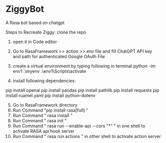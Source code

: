 # ZiggyBot
A Rasa bot based on chatgpt 

Steps to Recreate Ziggy:
clone the repo
1) open it in Code editor
2) Go to RasaFramework >> action >>.env file and fill ChatGPT API key and path for authenticated Google OAuth File
3) create a virtual environment by typing following in terminal
	python -im env1 .\myenv
	.\env1\Scripts\activate

4) install following dependencies:

pip install openai
pip install pandas
pip install pathlib
pip install requests
pip install ruamel.yaml
pip install python-dotenv

 5) Go to RasaFramework directory
 6) Run Command "pip install rasa[full] "
 6) Run Command "  rasa install "
 6) Run Command "  rasa init "
 7) Run Command " rasa run --enable-api --cors "*"  " in one shell to activate RASA api hook server
 8) Run Command " rasa run actions " in other shell to activate action server
